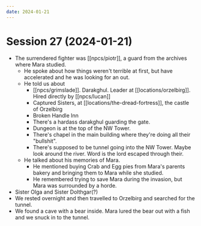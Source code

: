 ```yaml
---
date: 2024-01-21
---
```

# Session 27 (2024-01-21)

- The surrendered fighter was [[npcs/piotr]], a guard from the archives where Mara studied.
	- He spoke about how things weren't terrible at first, but have accelerated and he was looking for an out.
	- He told us about
		- [[npcs/grimslade]]. Darakghul. Leader at [[locations/orzelbirg]]. Hired directly by [[npcs/lucan]]
		- Captured Sisters, at [[locations/the-dread-fortress]], the castle of Orzelbirg
		- Broken Handle Inn
		- There's a hardass darakghul guarding the gate.
		- Dungeon is at the top of the NW Tower.
		- There's chapel in the main building where they're doing all their "bullshit".
		- There's supposed to be tunnel going into the NW Tower. Maybe look around the river. Word is the lord escaped through their.
	- He talked about his memories of Mara.
		- He mentioned buying Crab and Egg pies from Mara's parents bakery and bringing them to Mara while she studied.
		- He remembered trying to save Mara during the invasion, but Mara was surrounded by a horde.
- Sister Olga and Sister Dolthgar(?)
- We rested overnight and then travelled to Orzelbirg and searched for the tunnel.
- We found a cave with a bear inside. Mara lured the bear out with a fish and we snuck in to the tunnel.
